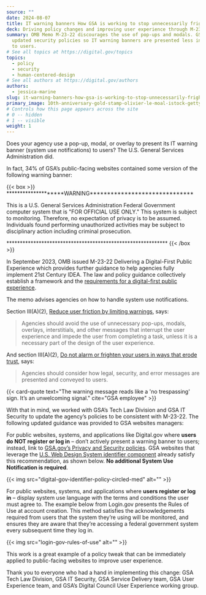```yaml
---
source: ""
date: 2024-08-07
title: IT warning banners How GSA is working to stop unnecessarily frightening users
deck: Driving policy changes and improving user experience through M-23-22
summary: OMB Memo M-23-22 discourages the use of pop-ups and modals. GSA IT
  updated security policies so IT warning banners are presented less intrusively
  to users.
# See all topics at https://digital.gov/topics
topics:
  - policy
  - security
  - human-centered-design
# See all authors at https://digital.gov/authors
authors:
  - jessica-marine
slug: it-warning-banners-how-gsa-is-working-to-stop-unnecessarily-frightening-users
primary_image: 10th-anniversary-gold-stamp-olivier-le-moal-istock-getty-images-1215894273
# Controls how this page appears across the site
# 0 -- hidden
# 1 -- visible
weight: 1
---
```

Does your agency use a pop-up, modal, or overlay to present its IT warning banner (system use notifications) to users? The U.S. General Services Administration did.

In fact, 34% of GSA’s public-facing websites contained some version of the following warning banner: 

{{< box >}}
&#42;&#42;&#42;&#42;&#42;&#42;&#42;&#42;&#42;&#42;&#42;&#42;&#42;&#42;&#42;&#42;&#42;&#42;&#42;&#42;WARNING&#42;&#42;&#42;&#42;&#42;&#42;&#42;&#42;&#42;&#42;&#42;&#42;&#42;&#42;&#42;&#42;&#42;&#42;&#42;&#42;&#42;&#42;&#42;&#42;&#42;&#42;&#42;&#42;&#42;&#42;

This is a U.S. General Services Administration Federal Government computer system that is "FOR OFFICIAL USE ONLY." This system is subject to monitoring. Therefore, no expectation of privacy is to be assumed. Individuals found performing unauthorized activities may be subject to disciplinary action including criminal prosecution.

&#42;&#42;&#42;&#42;&#42;&#42;&#42;&#42;&#42;&#42;&#42;&#42;&#42;&#42;&#42;&#42;&#42;&#42;&#42;&#42;&#42;&#42;&#42;&#42;&#42;&#42;&#42;&#42;&#42;&#42;&#42;&#42;&#42;&#42;&#42;&#42;&#42;&#42;&#42;&#42;&#42;&#42;&#42;&#42;&#42;&#42;&#42;&#42;&#42;&#42;&#42;&#42;&#42;&#42;&#42;&#42;&#42;&#42;&#42;&#42;
{{< /box >}}

In September 2023, OMB issued M-23-22 Delivering a Digital-First Public Experience which provides further guidance to help agencies fully implement 21st Century IDEA. The law and policy guidance collectively establish a framework and the [requirements for a digital-first public experience](https://digital.gov/resources/delivering-digital-first-public-experience/).

The memo advises agencies on how to handle system use notifications.

Section III(A)(2), [Reduce user friction by limiting warnings](https://www.whitehouse.gov/omb/management/ofcio/delivering-a-digital-first-public-experience/#IIIA:~:text=Reduce%20user%20friction%20by%20limiting%20warnings%3A), says:

> Agencies should avoid the use of unnecessary pop-ups, modals, overlays, interstitials, and other messages that interrupt the user experience and impede the user from completing a task, unless it is a necessary part of the design of the user experience.

And section III(A)(2), [Do not alarm or frighten your users in ways that erode trust](https://www.whitehouse.gov/omb/management/ofcio/delivering-a-digital-first-public-experience/#IIIA:~:text=Do%20not%20alarm%20or%20frighten%20your%20users%20in%20ways%20that%20erode%20trust), says:

> Agencies should consider how legal, security, and error messages are presented and conveyed to users.

{{< card-quote text="The warning message reads like a 'no trespassing' sign. It’s an unwelcoming signal." cite="GSA employee" >}}

With that in mind, we worked with GSA’s Tech Law Division and GSA IT Security to update the agency’s policies to be consistent with M-23-22. The following updated guidance was provided to GSA websites managers:

For public websites, systems, and applications like Digital.gov where **users do NOT register or log in** – don’t actively present a warning banner to users; instead, link to [GSA.gov’s Privacy and Security policies](https://www.gsa.gov/website-information/website-policies#privacy). GSA websites that leverage the [U.S. Web Design System identifier component](https://www.gsa.gov/website-information/website-policies#privacy) already satisfy this recommendation, as shown below. **No additional System Use Notification is required**.

{{< img src="digital-gov-identifier-policy-circled-med" alt="" >}}

For public websites, systems, and applications where **users register or log in** – display system use language with the terms and conditions the user must agree to. The example below from Login.gov presents the Rules of Use at account creation. This method satisfies the acknowledgements required from users that the system they’re using will be monitored, and ensures they are aware that they’re accessing a federal government system every subsequent time they log in.

{{< img src="login-gov-rules-of-use" alt="" >}}

This work is a great example of a policy tweak that can be immediately applied to public-facing websites to improve user experience.

Thank you to everyone who had a hand in implementing this change: GSA Tech Law Division, GSA IT Security, GSA Service Delivery team, GSA User Experience team, and GSA’s Digital Council User Experience working group.
